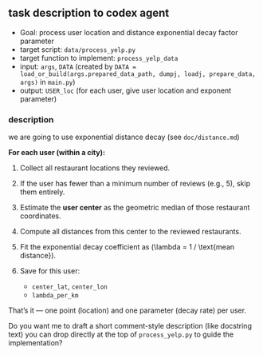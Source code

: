 ## task description to codex agent

- Goal: process user location and distance exponential decay factor parameter
- target script: `data/process_yelp.py` 
- target function to implement: `process_yelp_data`
- input: `args`, `DATA` (created by `DATA = load_or_build(args.prepared_data_path, dumpj, loadj, prepare_data, args)` in `main.py`)
- output: `USER_loc` (for each user, give user location and exponent parameter)

### description

we are going to use exponential distance decay (see `doc/distance.md`)

**For each user (within a city):**

1. Collect all restaurant locations they reviewed.
2. If the user has fewer than a minimum number of reviews (e.g., 5), skip them entirely.
3. Estimate the **user center** as the geometric median of those restaurant coordinates.
4. Compute all distances from this center to the reviewed restaurants.
5. Fit the exponential decay coefficient as (\lambda = 1 / \text{mean distance}).
6. Save for this user:

   * `center_lat`, `center_lon`
   * `lambda_per_km`

That’s it — one point (location) and one parameter (decay rate) per user.

Do you want me to draft a short comment-style description (like docstring text) you can drop directly at the top of `process_yelp.py` to guide the implementation?
